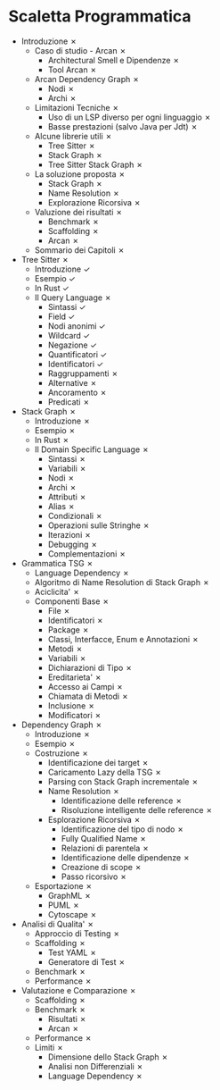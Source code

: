 # Scaletta Programmatica

- Introduzione &cross;
    - Caso di studio - Arcan &cross;
      - Architectural Smell e Dipendenze &cross;
      - Tool Arcan &cross;
    - Arcan Dependency Graph &cross;
      - Nodi &cross;
      - Archi &cross;
    - Limitazioni Tecniche &cross;
      - Uso di un LSP diverso per ogni linguaggio &cross;
      - Basse prestazioni (salvo Java per Jdt) &cross;
    - Alcune librerie utili &cross;
      - Tree Sitter &cross;
      - Stack Graph &cross;
      - Tree Sitter Stack Graph &cross;
    - La soluzione proposta &cross;
      - Stack Graph &cross;
      - Name Resolution &cross;
      - Explorazione Ricorsiva &cross;
    - Valuzione dei risultati &cross;
      - Benchmark &cross;
      - Scaffolding &cross;
      - Arcan &cross;
    - Sommario dei Capitoli &cross;
- Tree Sitter &cross;
    - Introduzione &check;
    - Esempio &check;
    - In Rust &check;
    - Il Query Language &cross;
      - Sintassi &check;
      - Field &check;
      - Nodi anonimi &check;
      - Wildcard &check;
      - Negazione &check;
      - Quantificatori &check;
      - Identificatori &check;
      - Raggruppamenti &cross;
      - Alternative &cross;
      - Ancoramento &cross;
      - Predicati &cross;
- Stack Graph &cross;
    - Introduzione &cross;
    - Esempio &cross;
    - In Rust &cross;
    - Il Domain Specific Language &cross;
      - Sintassi &cross;
      - Variabili &cross;
      - Nodi &cross;
      - Archi &cross;
      - Attributi &cross;
      - Alias &cross;
      - Condizionali &cross;
      - Operazioni sulle Stringhe &cross;
      - Iterazioni &cross;
      - Debugging &cross;
      - Complementazioni &cross;
- Grammatica TSG &cross;
    - Language Dependency &cross;
    - Algoritmo di Name Resolution di Stack Graph &cross;
    - Aciclicita' &cross;
    - Componenti Base &cross;
      - File &cross;
      - Identificatori &cross;
      - Package &cross;
      - Classi, Interfacce, Enum e Annotazioni &cross;
      - Metodi &cross;
      - Variabili &cross;
      - Dichiarazioni di Tipo &cross;
      - Ereditarieta' &cross;
      - Accesso ai Campi &cross;
      - Chiamata di Metodi &cross;
      - Inclusione &cross;
      - Modificatori &cross;
- Dependency Graph &cross;
    - Introduzione &cross;
    - Esempio &cross;
    - Costruzione &cross;
      - Identificazione dei target &cross;
      - Caricamento Lazy della TSG &cross;
      - Parsing con Stack Graph incrementale &cross;
      - Name Resolution &cross;
        - Identificazione delle reference &cross;
        - Risoluzione intelligente delle reference &cross;
      - Esplorazione Ricorsiva &cross;
        - Identificazione del tipo di nodo &cross;
        - Fully Qualified Name &cross;
        - Relazioni di parentela &cross;
        - Identificazione delle dipendenze &cross;
        - Creazione di scope &cross;
        - Passo ricorsivo &cross;
    - Esportazione &cross;
      - GraphML &cross;
      - PUML &cross;
      - Cytoscape &cross;
- Analisi di Qualita' &cross;
    - Approccio di Testing &cross;
    - Scaffolding &cross;
      - Test YAML &cross;
      - Generatore di Test &cross;
    - Benchmark &cross;
    - Performance &cross;
- Valutazione e Comparazione &cross;
    - Scaffolding &cross;
    - Benchmark &cross;
      - Risultati &cross;
      - Arcan &cross;
    - Performance &cross;
    - Limiti &cross;
      - Dimensione dello Stack Graph &cross;
      - Analisi non Differenziali &cross;
      - Language Dependency &cross;

[//]: <> (- Socialismo e Barbarie &cross;)
[//]: <> (  - Scarica barile sul neo liberismo &cross;)
[//]: <> (  - Insulti gratuiti a Istituto Liberale &cross;)
[//]: <> (  - Ode alla Carrozza Vicinale Piano Ribassato &cross;)
